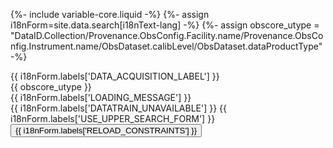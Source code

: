 {%- include variable-core.liquid -%}
{%- assign i18nForm=site.data.search[i18nText-lang] -%}
{%- assign obscore_utype = "DataID.Collection/Provenance.ObsConfig.Facility.name/Provenance.ObsConfig.Instrument.name/ObsDataset.calibLevel/ObsDataset.dataProductType" -%}

<div class="col-sm-12">
  <div class="panel panel-default">
    <div class="panel-heading">{{ i18nForm.labels['DATA_ACQUISITION_LABEL'] }}</div>
    <div class="panel-body">
      <div id="obscore_data_train"
           class="width-100 text-align advanced_search_data_train modelDataSource_obscore five-col small"
           data-utypes="{{ obscore_utype }}">
        <div class="hidden hierarchy_utype">{{ obscore_utype }}</div>
        <div id="{{ obscore_utype }}.building" class="loading hidden">
            <span class="spinner-span glyphicon glyphicon-refresh fast-right-spinner"></span>
            <span class="info-span">{{ i18nForm.labels['LOADING_MESSAGE'] }}</span>
        </div>
        <div class="reloadHierarchy hidden">
          <div class="dt-unavailable">
            {{ i18nForm.labels['DATATRAIN_UNAVAILABLE'] }}
            {{ i18nForm.labels['USE_UPPER_SEARCH_FORM'] }}
            <button type="button" class="btn btn-default btn-sm dt-unavailable reloadHierarchySubmit">{{ i18nForm.labels['RELOAD_CONSTRAINTS'] }}</button>
          </div>
        </div>
        <div class="obscore_dtTableDiv small"></div>
      </div>
    </div>
  </div>
</div>
